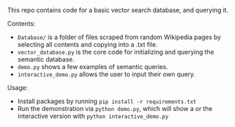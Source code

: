 This repo contains code for a basic vector search database, and querying it.

Contents:

- `Database/` is a folder of files scraped from random Wikipedia pages by selecting all contents and copying into a .txt file.
- `vector_database.py` is the core code for initializing and querying the semantic database.
- `demo.py` shows a few examples of semantic queries.
- `interactive_demo.py` allows the user to input their own query.

Usage:
- Install packages by running `pip install -r requirements.txt`
- Run the demonstration via `python demo.py`, which will show a or the interactive version with `python interactive_demo.py`
